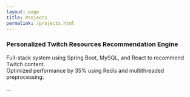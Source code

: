 ```yaml
---
layout: page
title: Projects
permalink: /projects.html
---
```


### Personalized Twitch Resources Recommendation Engine
Full-stack system using Spring Boot, MySQL, and React to recommend Twitch content.  
Optimized performance by 35% using Redis and multithreaded preprocessing.  

...

